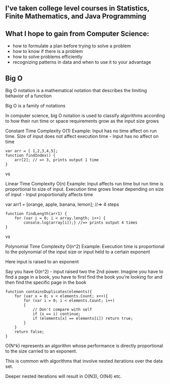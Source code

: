 ## I've taken college level courses in Statistics, Finite Mathematics, and Java Programming

## What I hope to gain from Computer Science:
* how to formulate a plan before trying to solve a problem
* how to know if there is a problem
* how to solve problems efficiently
* recognizing patterns in data and when to use it to your advantage

## Big O

Big O notation is a mathematical notation that describes the limiting behavior of a function

Big O is a family of notations

In computer science, big O notation is used to classify algorithms according to how their run time or space requirements grow as the input size grows

Constant Time Complexity O(1) Example: Input has no time affect on run time. Size of input does not affect execution time - Input has no affect on time

```
var arr = [ 1,2,3,4,5];
function findIndex() {
    arr[2]; // => 3, prints output 1 time
}
```

vs

Linear Time Complexity O(n) Example: Input affects run time but run time is proportional to size of input. Execution time grows linear depending on size of input - Input proportionally affects time

var arr1 = [orange, apple, banana, lemon]; //=> 4 steps

```
function findLength(arr1) {
    for (var i = 0; i < array.length; i++) { 
        console.log(array[i]);} //=> prints output 4 times
}
```

vs

Polynomial Time Complexity O(n^2) Example: Execution time is proportional to the polynomial of the input size or input held to a certain exponent

Here input is raised to an exponent

Say you have O(n^2) - input raised two the 2nd power. Imagine you have to find a page in a book, you have to first find the book you're looking for and then find the specific page in the book

```
function containsDuplicates(elements){
    for (var x = 0; x < elements.Count; x++){
        for (var i = 0; i < elements.Count; i++)
        {
            // Don't compare with self
            if (x == i) continue;
            if (elements[x] == elements[i]) return true;
        }
    }
    return false;
}
```
 
O(N^k) represents an algorithm whose performance is directly proportional to the size carried to an exponent.

This is common with algorithms that involve nested iterations over the data set.

Deeper nested iterations will result in O(N3), O(N4) etc.
